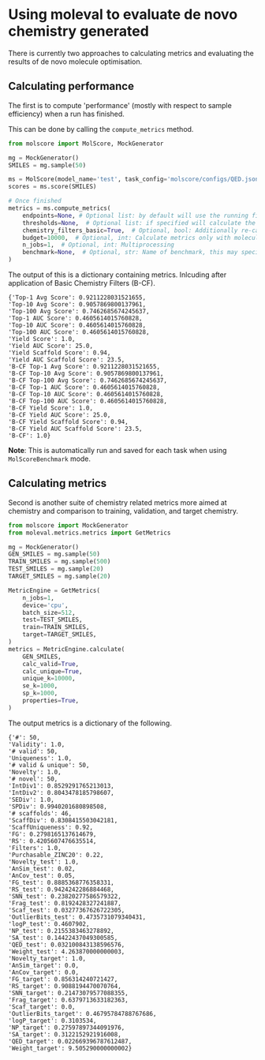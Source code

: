 # Using moleval to evaluate de novo chemistry generated

There is currently two approaches to calculating metrics and evaluating the results of de novo molecule optimisation.

## Calculating performance

The first is to compute 'performance' (mostly with respect to sample efficiency) when a run has finished. 

This can be done by calling the `compute_metrics` method.

```python
from molscore import MolScore, MockGenerator

mg = MockGenerator()
SMILES = mg.sample(50)

ms = MolScore(model_name='test', task_config='molscore/configs/QED.json')
scores = ms.score(SMILES)

# Once finished
metrics = ms.compute_metrics(
    endpoints=None, # Optional list: by default will use the running final score/reward value
    thresholds=None,  # Optional list: if specified will calculate the yield of molecules above that threshold 
    chemistry_filters_basic=True,  # Optional, bool: Additionally re-calculate metrics after filtering out unreasonable chemistry
    budget=10000,  # Optional, int: Calculate metrics only with molecules within this budget
    n_jobs=1,  # Optional, int: Multiprocessing
    benchmark=None,  # Optional, str: Name of benchmark, this may specify additional metrics to compute
)
```
The output of this is a dictionary containing metrics. Inlcuding after application of Basic Chemistry Filters (B-CF).

    {'Top-1 Avg Score': 0.9211228031521655,
    'Top-10 Avg Score': 0.9057869800137961,
    'Top-100 Avg Score': 0.7462685674245637,
    'Top-1 AUC Score': 0.4605614015760828,
    'Top-10 AUC Score': 0.4605614015760828,
    'Top-100 AUC Score': 0.4605614015760828,
    'Yield Score': 1.0,
    'Yield AUC Score': 25.0,
    'Yield Scaffold Score': 0.94,
    'Yield AUC Scaffold Score': 23.5,
    'B-CF Top-1 Avg Score': 0.9211228031521655,
    'B-CF Top-10 Avg Score': 0.9057869800137961,
    'B-CF Top-100 Avg Score': 0.7462685674245637,
    'B-CF Top-1 AUC Score': 0.4605614015760828,
    'B-CF Top-10 AUC Score': 0.4605614015760828,
    'B-CF Top-100 AUC Score': 0.4605614015760828,
    'B-CF Yield Score': 1.0,
    'B-CF Yield AUC Score': 25.0,
    'B-CF Yield Scaffold Score': 0.94,
    'B-CF Yield AUC Scaffold Score': 23.5,
    'B-CF': 1.0}

**Note**: This is automatically run and saved for each task when using `MolScoreBenchmark` mode. 

## Calculating metrics

Second is another suite of chemistry related metrics more aimed at chemistry and comparison to training, validation, and target chemistry.

```python
from molscore import MockGenerator
from moleval.metrics.metrics import GetMetrics

mg = MockGenerator()
GEN_SMILES = mg.sample(50)
TRAIN_SMILES = mg.sample(500)
TEST_SMILES = mg.sample(20)
TARGET_SMILES = mg.sample(20)

MetricEngine = GetMetrics(
    n_jobs=1,
    device='cpu',
    batch_size=512,
    test=TEST_SMILES,
    train=TRAIN_SMILES,
    target=TARGET_SMILES,
)
metrics = MetricEngine.calculate(
    GEN_SMILES,
    calc_valid=True,
    calc_unique=True,
    unique_k=10000,
    se_k=1000,
    sp_k=1000,
    properties=True,
)

```

The output metrics is a dictionary of the following.

    {'#': 50,
    'Validity': 1.0,
    '# valid': 50,
    'Uniqueness': 1.0,
    '# valid & unique': 50,
    'Novelty': 1.0,
    '# novel': 50,
    'IntDiv1': 0.8529291765213013,
    'IntDiv2': 0.8043478185798607,
    'SEDiv': 1.0, 
    'SPDiv': 0.9940201680898508,
    '# scaffolds': 46,
    'ScaffDiv': 0.8308415503042181,
    'ScaffUniqueness': 0.92,
    'FG': 0.2798165137614679,
    'RS': 0.4205607476635514,
    'Filters': 1.0,
    'Purchasable_ZINC20': 0.22,
    'Novelty_test': 1.0,
    'AnSim_test': 0.02,
    'AnCov_test': 0.05,
    'FG_test': 0.8885368776358331,
    'RS_test': 0.9424242286884468,
    'SNN_test': 0.23820277586579322,
    'Frag_test': 0.8192428327241887,
    'Scaf_test': 0.03277367626722305,
    'OutlierBits_test': 0.4735731079340431,
    'logP_test': 0.4607902,
    'NP_test': 0.2155383463278892,
    'SA_test': 0.14422437049300585,
    'QED_test': 0.032100843138596576,
    'Weight_test': 4.263870000000003,
    'Novelty_target': 1.0,
    'AnSim_target': 0.0,
    'AnCov_target': 0.0,
    'FG_target': 0.856314240721427,
    'RS_target': 0.9088194470070764,
    'SNN_target': 0.21473079577088355,
    'Frag_target': 0.6379713633182363,
    'Scaf_target': 0.0,
    'OutlierBits_target': 0.46795784788767686,
    'logP_target': 0.3103534,
    'NP_target': 0.27597897344091976,
    'SA_target': 0.3122152921916008,
    'QED_target': 0.022669396787612487,
    'Weight_target': 9.505290000000002}